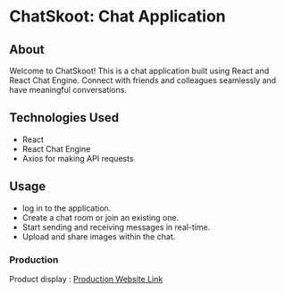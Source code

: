 # ChatSkoot: Chat Application

## About

Welcome to ChatSkoot! This is a chat application built using React and React Chat Engine. Connect with friends and colleagues seamlessly and have meaningful conversations.

## Technologies Used
- React
- React Chat Engine
- Axios for making API requests

## Usage
- log in to the application.
- Create a chat room or join an existing one.
- Start sending and receiving messages in real-time.
- Upload and share images within the chat.

### Production

Product display : [Production Website Link]()


